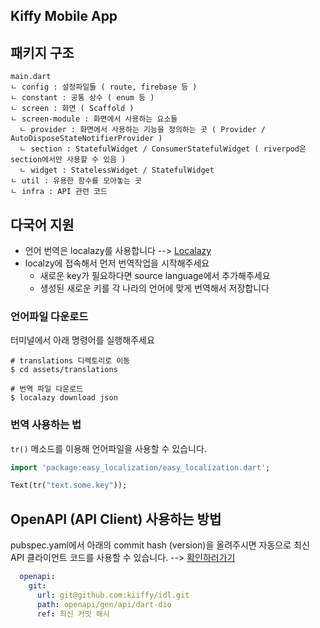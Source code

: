 Kiffy Mobile App
---

## 패키지 구조

```
main.dart
ㄴ config : 설정파일들 ( route, firebase 등 )
ㄴ constant : 공통 상수 ( enum 등 )
ㄴ screen : 화면 ( Scaffold )
ㄴ screen-module : 화면에서 사용하는 요소들
  ㄴ provider : 화면에서 사용하는 기능을 정의하는 곳 ( Provider / AutoDisposeStateNotifierProvider )
  ㄴ section : StatefulWidget / ConsumerStatefulWidget ( riverpod은 section에서만 사용할 수 있음 )
  ㄴ widget : StatelessWidget / StatefulWidget
ㄴ util : 유용한 함수를 모아놓는 곳
ㄴ infra : API 관련 코드
```

## 다국어 지원

- 언어 번역은 localazy를 사용합니다 --> [Localazy](https://localazy.com/p/kiffy)
- localzy에 접속해서 먼저 번역작업을 시작해주세요
  - 새로운 key가 필요하다면 source language에서 추가해주세요
  - 생성된 새로운 키를 각 나라의 언어에 맞게 번역해서 저장합니다

### 언어파일 다운로드

터미널에서 아래 명령어를 실행해주세요
```shell
# translations 디렉토리로 이동
$ cd assets/translations

# 번역 파일 다운로드
$ localazy download json
```

### 번역 사용하는 법

`tr()` 메소드를 이용해 언어파일을 사용할 수 있습니다.
```dart
import 'package:easy_localization/easy_localization.dart';

Text(tr("text.some.key"));
```

## OpenAPI (API Client) 사용하는 방법

pubspec.yaml에서 아래의 commit hash (version)을 올려주시면 자동으로 최신 API 클라이언트 코드를 사용할 수 있습니다. --> [확인하러가기](https://github.com/kiiffy/idl/commits/main)
```yaml
  openapi:
    git:
      url: git@github.com:kiiffy/idl.git
      path: openapi/gen/api/dart-dio
      ref: 최신 커밋 해시
```
